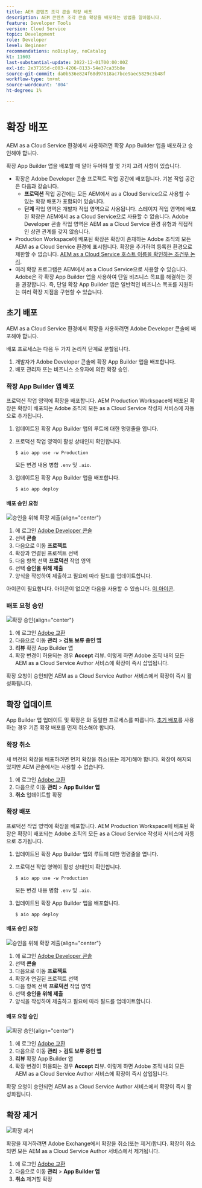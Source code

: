 ```yaml
---
title: AEM 콘텐츠 조각 콘솔 확장 배포
description: AEM 콘텐츠 조각 콘솔 확장을 배포하는 방법을 알아봅니다.
feature: Developer Tools
version: Cloud Service
topic: Development
role: Developer
level: Beginner
recommendations: noDisplay, noCatalog
kt: 11603
last-substantial-update: 2022-12-01T00:00:00Z
exl-id: 2e37165d-c003-4206-8133-54e37ca35b8e
source-git-commit: da0b536e824f68d97618ac7bce9aec5829c3b48f
workflow-type: tm+mt
source-wordcount: '804'
ht-degree: 1%

---
```


# 확장 배포

AEM as a Cloud Service 환경에서 사용하려면 확장 App Builder 앱을 배포하고 승인해야 합니다.

확장 App Builder 앱을 배포할 때 알아 두어야 할 몇 가지 고려 사항이 있습니다.

+ 확장은 Adobe Developer 콘솔 프로젝트 작업 공간에 배포됩니다. 기본 작업 공간은 다음과 같습니다.
   + __프로덕션__ 작업 공간에는 모든 AEM에서 as a Cloud Service으로 사용할 수 있는 확장 배포가 포함되어 있습니다.
   + __단계__ 작업 영역은 개발자 작업 영역으로 사용됩니다. 스테이지 작업 영역에 배포된 확장은 AEM에서 as a Cloud Service으로 사용할 수 없습니다.
Adobe Developer 콘솔 작업 영역은 AEM as a Cloud Service 환경 유형과 직접적인 상관 관계를 갖지 않습니다.
+ Production Workspace에 배포된 확장은 확장이 존재하는 Adobe 조직의 모든 AEM as a Cloud Service 환경에 표시됩니다.
확장을 추가하여 등록한 환경으로 제한할 수 없습니다. [AEM as a Cloud Service 호스트 이름을 확인하는 조건부 논리](https://developer.adobe.com/uix/docs/guides/publication/#enabling-extension-only-on-specific-aem-environments).
+ 여러 확장 프로그램은 AEM에서 as a Cloud Service으로 사용할 수 있습니다. Adobe은 각 확장 App Builder 앱을 사용하여 단일 비즈니스 목표를 해결하는 것을 권장합니다. 즉, 단일 확장 App Builder 앱은 일반적인 비즈니스 목표를 지원하는 여러 확장 지점을 구현할 수 있습니다.

## 초기 배포

AEM as a Cloud Service 환경에서 확장을 사용하려면 Adobe Developer 콘솔에 배포해야 합니다.

배포 프로세스는 다음 두 가지 논리적 단계로 분할됩니다.

1. 개발자가 Adobe Developer 콘솔에 확장 App Builder 앱을 배포합니다.
1. 배포 관리자 또는 비즈니스 소유자에 의한 확장 승인.

### 확장 App Builder 앱 배포

프로덕션 작업 영역에 확장을 배포합니다. AEM Production Workspace에 배포된 확장은 확장이 배포되는 Adobe 조직의 모든 as a Cloud Service 작성자 서비스에 자동으로 추가됩니다.

1. 업데이트된 확장 App Builder 앱의 루트에 대한 명령줄을 엽니다.
1. 프로덕션 작업 영역이 활성 상태인지 확인합니다.

   ```shell
   $ aio app use -w Production
   ```

   모든 변경 내용 병합 `.env` 및 `.aio`.

1. 업데이트된 확장 App Builder 앱을 배포합니다.

   ```shell
   $ aio app deploy
   ```

#### 배포 승인 요청

![승인을 위해 확장 제출](./assets/deploy/submit-for-approval.png){align="center"}

1. 에 로그인 [Adobe Developer 콘솔](https://developer.adobe.com)
1. 선택 __콘솔__
1. 다음으로 이동 __프로젝트__
1. 확장과 연결된 프로젝트 선택
1. 다음 항목 선택 __프로덕션__ 작업 영역
1. 선택 __승인을 위해 제출__
1. 양식을 작성하여 제출하고 필요에 따라 필드를 업데이트합니다.

아이콘이 필요합니다. 아이콘이 없으면 다음을 사용할 수 있습니다. [이 아이콘](./assets/deploy/icon.png).

### 배포 요청 승인

![확장 승인](./assets/deploy/adobe-exchange.png){align="center"}

1. 에 로그인 [Adobe 교환](https://exchange.adobe.com/)
1. 다음으로 이동 __관리__ > __검토 보류 중인 앱__
1. __리뷰__ 확장 App Builder 앱
1. 확장 변경이 허용되는 경우 __Accept__ 리뷰. 이렇게 하면 Adobe 조직 내의 모든 AEM as a Cloud Service Author 서비스에 확장이 즉시 삽입됩니다.

확장 요청이 승인되면 AEM as a Cloud Service Author 서비스에서 확장이 즉시 활성화됩니다.

## 확장 업데이트

App Builder 앱 업데이트 및 확장은 와 동일한 프로세스를 따릅니다. [초기 배포](#initial-deployment)를 사용하는 경우 기존 확장 배포를 먼저 취소해야 합니다.

### 확장 취소

새 버전의 확장을 배포하려면 먼저 확장을 취소(또는 제거)해야 합니다. 확장이 해지되었지만 AEM 콘솔에서는 사용할 수 없습니다.

1. 에 로그인 [Adobe 교환](https://exchange.adobe.com/)
1. 다음으로 이동 __관리__ > __App Builder 앱__
1. __취소__ 업데이트할 확장

### 확장 배포

프로덕션 작업 영역에 확장을 배포합니다. AEM Production Workspace에 배포된 확장은 확장이 배포되는 Adobe 조직의 모든 as a Cloud Service 작성자 서비스에 자동으로 추가됩니다.

1. 업데이트된 확장 App Builder 앱의 루트에 대한 명령줄을 엽니다.
1. 프로덕션 작업 영역이 활성 상태인지 확인합니다.

   ```shell
   $ aio app use -w Production
   ```

   모든 변경 내용 병합 `.env` 및 `.aio`.

1. 업데이트된 확장 App Builder 앱을 배포합니다.

   ```shell
   $ aio app deploy
   ```

#### 배포 승인 요청

![승인을 위해 확장 제출](./assets/deploy/submit-for-approval.png){align="center"}

1. 에 로그인 [Adobe Developer 콘솔](https://developer.adobe.com)
1. 선택 __콘솔__
1. 다음으로 이동 __프로젝트__
1. 확장과 연결된 프로젝트 선택
1. 다음 항목 선택 __프로덕션__ 작업 영역
1. 선택 __승인을 위해 제출__
1. 양식을 작성하여 제출하고 필요에 따라 필드를 업데이트합니다.

#### 배포 요청 승인

![확장 승인](./assets/deploy/adobe-exchange.png){align="center"}

1. 에 로그인 [Adobe 교환](https://exchange.adobe.com/)
1. 다음으로 이동 __관리__ > __검토 보류 중인 앱__
1. __리뷰__ 확장 App Builder 앱
1. 확장 변경이 허용되는 경우 __Accept__ 리뷰. 이렇게 하면 Adobe 조직 내의 모든 AEM as a Cloud Service Author 서비스에 확장이 즉시 삽입됩니다.

확장 요청이 승인되면 AEM as a Cloud Service Author 서비스에서 확장이 즉시 활성화됩니다.

## 확장 제거

![확장 제거](./assets/deploy/revoke.png)

확장을 제거하려면 Adobe Exchange에서 확장을 취소(또는 제거)합니다. 확장이 취소되면 모든 AEM as a Cloud Service Author 서비스에서 제거됩니다.

1. 에 로그인 [Adobe 교환](https://exchange.adobe.com/)
1. 다음으로 이동 __관리__ > __App Builder 앱__
1. __취소__ 제거할 확장
